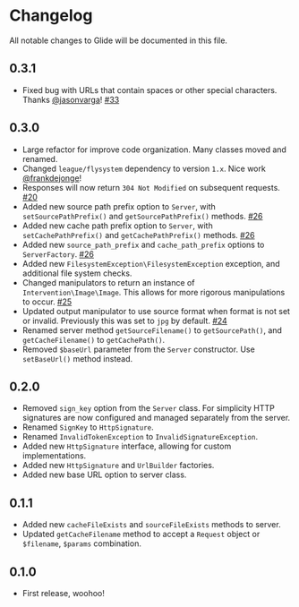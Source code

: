 # Changelog

All notable changes to Glide will be documented in this file.

## 0.3.1

- Fixed bug with URLs that contain spaces or other special characters. Thanks [@jasonvarga](https://github.com/jasonvarga)! [#33](https://github.com/thephpleague/glide/issues/33])

## 0.3.0

- Large refactor for improve code organization. Many classes moved and renamed.
- Changed `league/flysystem` dependency to version `1.x`. Nice work [@frankdejonge](https://github.com/frankdejonge)!
- Responses will now return `304 Not Modified` on subsequent requests. [#20](https://github.com/thephpleague/glide/issues/20])
- Added new source path prefix option to `Server`, with `setSourcePathPrefix()` and `getSourcePathPrefix()` methods. [#26](https://github.com/thephpleague/glide/issues/26])
- Added new cache path prefix option to `Server`, with `setCachePathPrefix()` and `getCachePathPrefix()` methods. [#26](https://github.com/thephpleague/glide/issues/26])
- Added new `source_path_prefix` and `cache_path_prefix` options to `ServerFactory`. [#26](https://github.com/thephpleague/glide/issues/26])
- Added new `FilesystemException\FilesystemException` exception, and additional file system checks.
- Changed manipulators to return an instance of `Intervention\Image\Image`. This allows for more rigorous manipulations to occur. [#25](https://github.com/thephpleague/glide/issues/25])
- Updated output manipulator to use source format when format is not set or invalid. Previously this was set to `jpg` by default. [#24](https://github.com/thephpleague/glide/issues/24])
- Renamed server method `getSourceFilename()` to `getSourcePath()`, and `getCacheFilename()` to `getCachePath()`. 
- Removed `$baseUrl` parameter from the `Server` constructor. Use `setBaseUrl()` method instead.

## 0.2.0

- Removed `sign_key` option from the `Server` class. For simplicity HTTP signatures are now configured and managed separately from the server.
- Renamed `SignKey` to `HttpSignature`.
- Renamed `InvalidTokenException` to `InvalidSignatureException`.
- Added new `HttpSignature` interface, allowing for custom implementations.
- Added new `HttpSignature` and `UrlBuilder` factories.
- Added new base URL option to server class.

## 0.1.1

- Added new `cacheFileExists` and `sourceFileExists` methods to server.
- Updated `getCacheFilename` method to accept a `Request` object or `$filename`, `$params` combination.

## 0.1.0

- First release, woohoo!
